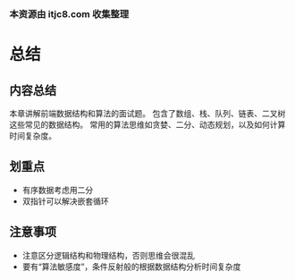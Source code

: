 ### 本资源由 itjc8.com 收集整理
# 总结

## 内容总结

本章讲解前端数据结构和算法的面试题。
包含了数组、栈、队列、链表、二叉树这些常见的数据结构。
常用的算法思维如贪婪、二分、动态规划，以及如何计算时间复杂度。

## 划重点

- 有序数据考虑用二分
- 双指针可以解决嵌套循环

## 注意事项

- 注意区分逻辑结构和物理结构，否则思维会很混乱
- 要有“算法敏感度”，条件反射般的根据数据结构分析时间复杂度
